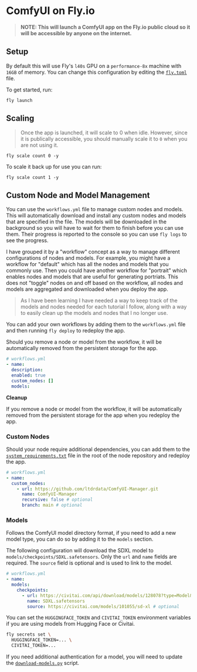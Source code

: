 # ComfyUI on Fly.io

> **NOTE: This will launch a ComfyUI app on the Fly.io public cloud so it will be accessible by anyone on the internet.**

## Setup

By default this will use Fly's `l40s` GPU on a `performance-8x` machine with `16GB` of memory. You can change this configuration by editing the [`fly.toml`](fly.toml) file.

To get started, run:

```
fly launch
```

## Scaling

> Once the app is launched, it will scale to 0 when idle. However, since it is publically accessible, you should manually scale it to `0` when you are not using it.

```
fly scale count 0 -y
```

To scale it back up for use you can run:

```
fly scale count 1 -y
```

## Custom Node and Model Management

You can use the `workflows.yml` file to manage custom nodes and models. This will automatically download and install any custom nodes and models that are specified in the file. The models will be downloaded in the background so you will have to wait for them to finish before you can use them. Their progress is reported to the console so you can use `fly logs` to see the progress.

I have grouped it by a "workflow" concept as a way to manage different configurations of nodes and models. For example, you might have a workflow for "default" which has all the nodes and models that you commonly use. Then you could have another workflow for "portrait" which enables nodes and models that are useful for generating portriats. This does not "toggle" nodes on and off based on the workflow, all nodes and models are aggregated and downloaded when you deploy the app.

> As I have been learning I have needed a way to keep track of the models and nodes needed for each tutorial I follow, along with a way to easily clean up the models and nodes that I no longer use.

You can add your own workflows by adding them to the `workflows.yml` file and then running `fly deploy` to redeploy the app.

Should you remove a node or model from the workflow, it will be automatically removed from the persistent storage for the app.

```yaml
# workflows.yml
- name: 
  description: 
  enabled: true
  custom_nodes: []
  models:
```

**Cleanup**

If you remove a node or model from the workflow, it will be automatically removed from the persistent storage for the app when you redeploy the app.

### Custom Nodes

Should your node require additional dependencies, you can add them to the [`system_requirements.txt`](system_requirements.txt) file in the root of the node repository and redeploy the app.

```yaml
# workflows.yml
- name:
  custom_nodes:
    - url: https://github.com/ltdrdata/ComfyUI-Manager.git
      name: ComfyUI-Manager
      recursive: false # optional
      branch: main # optional
```

### Models

Follows the ComfyUI model directory format, if you need to add a new model type, you can do so by adding it to the `models` section.

The following configuration will download the SDXL model to `models/checkpoints/SDXL.safetensors`. Only the `url` and `name` fields are required. The `source` field is optional and is used to link to the model.

```yaml
# workflows.yml
- name: 
  models:
    checkpoints:
      - url: https://civitai.com/api/download/models/128078?type=Model&format=SafeTensor&size=pruned&fp=fp16
        name: SDXL.safetensors
        source: https://civitai.com/models/101055/sd-xl # optional
```

You can set the `HUGGINGFACE_TOKEN` and `CIVITAI_TOKEN` environment variables if you are using models from Hugging Face or Civitai. 

```bash
fly secrets set \
  HUGGINGFACE_TOKEN=... \
  CIVITAI_TOKEN=...
```

If you need additional authentication for a model, you will need to update the [`download-models.py`](download-models.py) script.